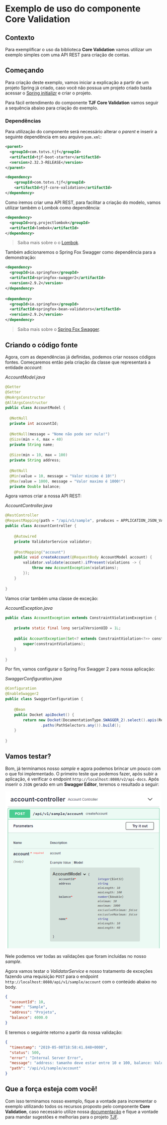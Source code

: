 # Exemplo de uso do componente Core Validation

## Contexto

Para exemplificar o uso da biblioteca **Core Validation** vamos utilizar um exemplo simples com uma API REST para criação de contas.

## Começando

Para criação deste exemplo, vamos iniciar a explicação a partir de um projeto Spring já criado, caso você não possua um projeto criado basta acessar o [Spring initializr](https:/start.spring.io) e criar o projeto.

Para fácil entendimento do componente **TJF Core Validation** vamos seguir a sequência abaixo para criação do exemplo.

### Dependências

Para utilização do componente será necessário alterar o _parent_ e inserir a seguinte dependência em seu arquivo `pom.xml`:

```xml
<parent>
  <groupId>com.totvs.tjf</groupId>
  <artifactId>tjf-boot-starter</artifactId>
  <version>2.32.3-RELEASE</version>
</parent>
```

```xml
<dependency>
    <groupId>com.totvs.tjf</groupId>
    <artifactId>tjf-core-validation</artifactId>
</dependency>
```

Como iremos criar uma API REST, para facilitar a criação do modelo, vamos utilizar também o Lombok como dependência:

```xml
<dependency>
  <groupId>org.projectlombok</groupId>
  <artifactId>lombok</artifactId>
</dependency>
```

> Saiba mais sobre o o [Lombok](https://projectlombok.org/).

Também adicionaremos o Spring Fox Swagger como dependência para a demonstração:

```xml
<dependency>
  <groupId>io.springfox</groupId>
  <artifactId>springfox-swagger2</artifactId>
  <version>2.9.2</version>
</dependency>

<dependency>
  <groupId>io.springfox</groupId>
  <artifactId>springfox-bean-validators</artifactId>
  <version>2.9.2</version>
</dependency>
```

> Saiba mais sobre o [Spring Fox Swagger](https://www.baeldung.com/swagger-2-documentation-for-spring-rest-api).

## Criando o código fonte

Agora, com as dependências já definidas, podemos criar nossos códigos fontes. Começaremos então pela criação da classe que representará a entidade _account_:

_AccountModel.java_

```java
@Getter
@Setter
@NoArgsConstructor
@AllArgsConstructor
public class AccountModel {

  @NotNull
  private int accountId;

  @NotNull(message = "Nome não pode ser nulo!")
  @Size(min = 4, max = 40)
  private String name;

  @Size(min = 10, max = 100)
  private String address;

  @NotNull
  @Min(value = 10, message = "Valor minimo é 10!")
  @Max(value = 1000, message = "Valor maximo é 1000!")
  private Double balance;

```

Agora vamos criar a nossa API REST:

_AccountController.java_

```java
@RestController
@RequestMapping(path = "/api/v1/sample", produces = APPLICATION_JSON_VALUE)
public class AccountController {

	@Autowired
	private ValidatorService validator;

	@PostMapping("account")
	public void createAccount(@RequestBody AccountModel account) {
		validator.validate(account).ifPresent(violations -> {
			throw new AccountException(violations);
		});
	}

}
```

Vamos criar também uma classe de exceção:

_AccountException.java_

```java
public class AccountException extends ConstraintViolationException {

	private static final long serialVersionUID = 1L;

	public AccountException(Set<? extends ConstraintViolation<?>> constraintViolations) {
		super(constraintViolations);
	}

}
```

Por fim, vamos configurar o Spring Fox Swagger 2 para nossa aplicação:

_SwaggerConfiguration.java_

```java
@Configuration
@EnableSwagger2
public class SwaggerConfiguration {

	@Bean
	public Docket apiDocket() {
		return new Docket(DocumentationType.SWAGGER_2).select().apis(RequestHandlerSelectors.any())
				.paths(PathSelectors.any()).build();
	}

}
```

## Vamos testar?

Bom, já terminamos nosso _sample_ e agora podemos brincar um pouco com o que foi implementado. O primeiro teste que podemos fazer, após subir a aplicação, é verificar o endpoint `http://localhost:8080/v2/api-docs`. Após inserir o `JSON` gerado em um **Swagger Editor**, teremos o resultado a seguir:

![Swagger](resources/swagger.png)

Nele podemos ver todas as validações que foram incluídas no nosso _sample_.

Agora vamos testar o _ValidatorService_ e nosso tratamento de exceções fazendo uma requisição `POST` para o endpoint `http://localhost:8080/api/v1/sample/account` com o conteúdo abaixo no body.

```json
{
  "accountId": 10,
  "name": "Sample",
  "address": "Projeto",
  "balance": 4000.0
}
```

E teremos o seguinte retorno a partir da nossa validação:

```json
{
  "timestamp": "2019-05-08T18:58:41.848+0000",
  "status": 500,
  "error": "Internal Server Error",
  "message": "address: tamanho deve estar entre 10 e 100, balance: Valor maximo é 1000!",
  "path": "/api/v1/sample/account"
}
```

## Que a força esteja com você!

Com isso terminamos nosso exemplo, fique a vontade para incrementar o exemplo utilizando todos os recursos proposto pelo componente **Core Validation**, caso necessário utilize nossa [documentação](https://tjf.totvs.com.br/wiki/tjf-core-validation) e fique a vontade para mandar sugestões e melhorias para o projeto [TJF](https://tjf.totvs.com.br/).
